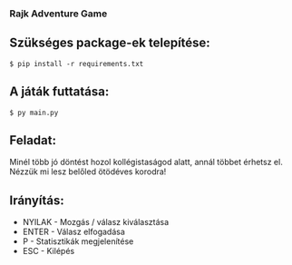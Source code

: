 ### Rajk Adventure Game

## Szükséges package-ek telepítése:
```
$ pip install -r requirements.txt
```
## A játák futtatása:
```
$ py main.py
```
## Feladat:
Minél több jó döntést hozol kollégistaságod alatt, annál többet érhetsz el. Nézzük mi lesz belőled ötödéves korodra!

## Irányítás:
 * NYILAK - Mozgás / válasz kiválasztása
 * ENTER - Válasz elfogadása
 * P - Statisztikák megjelenítése
 * ESC - Kilépés
